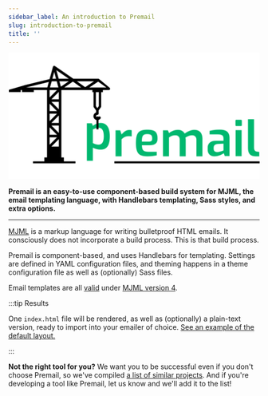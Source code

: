 ```yaml
---
sidebar_label: An introduction to Premail
slug: introduction-to-premail
title: ''
---
```


![Premail](/img/logo_large.svg)

**Premail is an easy-to-use component-based build system for MJML, the email
templating language, with Handlebars templating, Sass styles, and extra
options.**

---

[MJML](https://mjml.io/) is a markup language for writing bulletproof HTML
emails. It consciously does not incorporate a build process. This is that build
process.

Premail is component-based, and uses Handlebars for templating. Settings are
defined in YAML configuration files, and theming happens in a theme
configuration file as well as (optionally) Sass files.

Email templates are all [valid](https://mjml.io/documentation/#validating-mjml)
under [MJML version 4](https://github.com/mjmlio/mjml/releases).

:::tip Results

One `index.html` file will be rendered, as well as (optionally) a plain-text
version, ready to import into your emailer of choice.
[See an example of the default layout.](https://github.com/premail/premail/blob/main/src/example/designs/_default/dist/index.html)

:::

**Not the right tool for you?** We want you to be successful even if you don't choose Premail, so we've compiled [a list of similar projects](/docs/resources/#projects). And if you're developing a tool like Premail, let us know and we'll add it to the list!
